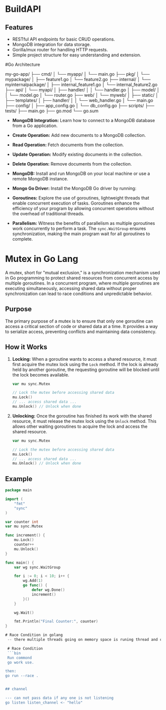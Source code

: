 # BuildAPI 
## Features

- RESTful API endpoints for basic CRUD operations.
- MongoDB integration for data storage.
- Gorilla/mux router for handling HTTP requests.
- Simple project structure for easy understanding and extension.



#Go Architecture

my-go-app/
├── cmd/
│   └── myapp/
│       └── main.go
├── pkg/
│   └── mypackage/
│       ├── feature1.go
│       └── feature2.go
├── internal/
│   └── myinternalpackage/
│       ├── internal_feature1.go
│       └── internal_feature2.go
├── api/
│   └── myapi/
│       ├── handler/
│       │   └── handler.go
│       ├── model/
│       │   └── model.go
│       └── router.go
├── web/
│   └── myweb/
│       ├── static/
│       ├── templates/
│       ├── handler/
│       │   └── web_handler.go
│       └── main.go
├── config/
│   ├── app_config.go
│   └── db_config.go
├── scripts/
├── tests/
├── main.go
├── go.mod
└── go.sum


- **MongoDB Integration:** Learn how to connect to a MongoDB database from a Go application.
- **Create Operation:** Add new documents to a MongoDB collection.
- **Read Operation:** Fetch documents from the collection.
- **Update Operation:** Modify existing documents in the collection.
- **Delete Operation:** Remove documents from the collection.


- **MongoDB:** Install and run MongoDB on your local machine or use a remote MongoDB instance.

- **Mongo Go Driver:** Install the MongoDB Go driver by running:

- **Goroutines:** Explore the use of goroutines, lightweight threads that enable concurrent execution of tasks. Goroutines enhance the efficiency of your program by allowing concurrent operations without the overhead of traditional threads.
  

- **Parallelism:** Witness the benefits of parallelism as multiple goroutines work concurrently to perform a task. The `sync.WaitGroup` ensures synchronization, making the main program wait for all goroutines to complete.
  
# Mutex in Go Lang

A mutex, short for "mutual exclusion," is a synchronization mechanism used in Go programming to protect shared resources from concurrent access by multiple goroutines. In a concurrent program, where multiple goroutines are executing simultaneously, accessing shared data without proper synchronization can lead to race conditions and unpredictable behavior.

## Purpose

The primary purpose of a mutex is to ensure that only one goroutine can access a critical section of code or shared data at a time. It provides a way to serialize access, preventing conflicts and maintaining data consistency.

## How it Works

1. **Locking:** When a goroutine wants to access a shared resource, it must first acquire the mutex lock using the `Lock` method. If the lock is already held by another goroutine, the requesting goroutine will be blocked until the lock becomes available.

    ```go
    var mu sync.Mutex

    // Lock the mutex before accessing shared data
    mu.Lock()
    // ... access shared data ...
    mu.Unlock() // Unlock when done
    ```

2. **Unlocking:** Once the goroutine has finished its work with the shared resource, it must release the mutex lock using the `Unlock` method. This allows other waiting goroutines to acquire the lock and access the shared resource.

    ```go
    var mu sync.Mutex

    // Lock the mutex before accessing shared data
    mu.Lock()
    // ... access shared data ...
    mu.Unlock() // Unlock when done
    ```

## Example

```go
package main

import (
	"fmt"
	"sync"
)

var counter int
var mu sync.Mutex

func increment() {
	mu.Lock()
	counter++
	mu.Unlock()
}

func main() {
	var wg sync.WaitGroup

	for i := 0; i < 10; i++ {
		wg.Add(1)
		go func() {
			defer wg.Done()
			increment()
		}()
	}

	wg.Wait()

	fmt.Println("Final Counter:", counter)
}

# Race Condition in golang
 -- there multiple threads going on memory space is runing thread and onther thread will operate on same memory space then Race condition work in golang

 # Race Condition 
 ```bin 
 Run commond 
 go work use.

then:
go run --race .


## channel 

--- can not pass data if any one is not listening
go listen listen_channel <- "hello"
